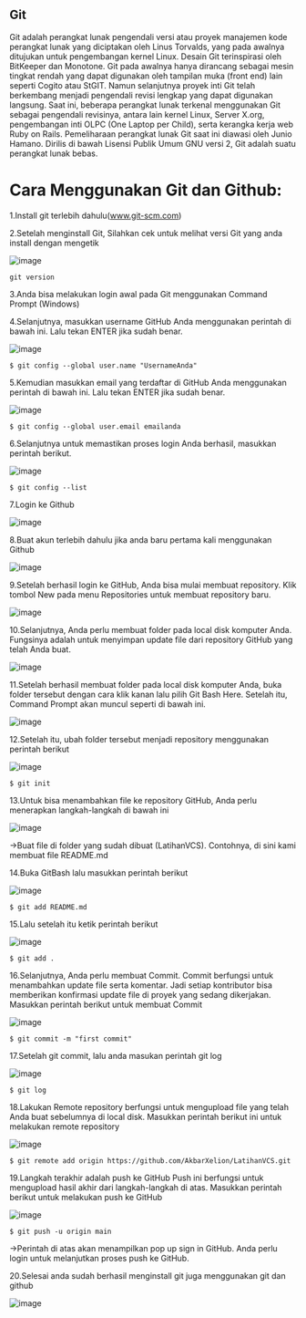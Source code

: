 <h2>Git</h2>
Git adalah perangkat lunak pengendali versi atau proyek manajemen kode perangkat lunak yang diciptakan oleh Linus Torvalds, yang pada awalnya ditujukan untuk pengembangan kernel Linux. Desain Git terinspirasi oleh BitKeeper dan Monotone. Git pada awalnya hanya dirancang sebagai mesin tingkat rendah yang dapat digunakan oleh tampilan muka (front end) lain seperti Cogito atau StGIT. Namun selanjutnya proyek inti Git telah berkembang menjadi pengendali revisi lengkap yang dapat digunakan langsung. Saat ini, beberapa perangkat lunak terkenal menggunakan Git sebagai pengendali revisinya, antara lain kernel Linux, Server X.org, pengembangan inti OLPC (One Laptop per Child), serta kerangka kerja web Ruby on Rails. Pemeliharaan perangkat lunak Git saat ini diawasi oleh Junio Hamano. Dirilis di bawah Lisensi Publik Umum GNU versi 2, Git adalah suatu perangkat lunak bebas. 

# Cara Menggunakan Git dan Github:

1.Install git terlebih dahulu(www.git-scm.com)

2.Setelah menginstall Git, Silahkan cek untuk melihat versi Git yang anda install dengan mengetik

![image](https://user-images.githubusercontent.com/108067634/215322900-f41617a6-304a-4864-b322-c64bf6645717.png)

    git version
  
3.Anda bisa melakukan login awal pada Git  menggunakan Command Prompt  (Windows)

4.Selanjutnya, masukkan username GitHub Anda menggunakan perintah di bawah ini. Lalu tekan ENTER jika sudah benar.

![image](https://user-images.githubusercontent.com/108067634/215322932-346f8915-f3fb-4d14-b6aa-8167707f3a79.png)

    $ git config --global user.name "UsernameAnda"
  
5.Kemudian masukkan email yang terdaftar di GitHub Anda menggunakan perintah di bawah  ini. Lalu tekan ENTER jika sudah benar.

![image](https://user-images.githubusercontent.com/108067634/215322940-5fe315ac-5fd2-4684-b710-fa1a768eaffb.png)
      
    $ git config --global user.email emailanda
  
6.Selanjutnya untuk memastikan proses login Anda berhasil, masukkan perintah berikut.

![image](https://user-images.githubusercontent.com/108067634/215322953-411de525-d8e5-4c25-a282-7abb55289702.png)
       
    $ git config --list
  
7.Login ke Github

![image](https://user-images.githubusercontent.com/108067634/215322969-af369109-ccf4-43f2-86ed-ee1c17ad71b8.png)
  
8.Buat akun terlebih dahulu jika anda baru pertama kali menggunakan Github

![image](https://user-images.githubusercontent.com/108067634/215322982-73005c76-94b8-453b-bc8f-786fef9be4bb.png)
  
9.Setelah berhasil login ke GitHub, Anda bisa mulai membuat repository. Klik tombol New pada menu Repositories untuk membuat repository baru.

![image](https://user-images.githubusercontent.com/108067634/215322996-aac22d1d-f83d-4116-a3e1-a9ac7eb0bdba.png)

10.Selanjutnya, Anda perlu membuat folder pada local disk komputer Anda. Fungsinya adalah untuk menyimpan update file dari repository GitHub yang telah Anda buat.

![image](https://user-images.githubusercontent.com/108067634/215323002-a703aa89-15d2-4909-b10b-44cd7bb888fa.png)
  
11.Setelah berhasil membuat folder pada local disk komputer Anda, buka folder tersebut dengan cara klik kanan lalu pilih Git Bash Here. Setelah itu, Command Prompt akan muncul seperti di bawah ini. 

![image](https://user-images.githubusercontent.com/108067634/215323014-e3aaa0f6-a8c5-492f-915c-dda31fbfe35e.png)
  
12.Setelah itu, ubah folder tersebut menjadi repository menggunakan perintah berikut

![image](https://user-images.githubusercontent.com/108067634/215323020-7d2e7eda-0ce2-47aa-b1d7-4b04b3fb3b3a.png)
       
    $ git init

13.Untuk bisa menambahkan file ke repository GitHub, Anda perlu menerapkan langkah-langkah di bawah ini

![image](https://user-images.githubusercontent.com/108067634/215323029-0ba99aff-6078-4131-9512-086119cdca68.png)
   
->Buat file di folder yang sudah dibuat (LatihanVCS). Contohnya, di sini kami membuat file README.md

14.Buka GitBash lalu masukkan perintah berikut

![image](https://user-images.githubusercontent.com/108067634/215323039-3db29e25-b9e3-4c23-8969-0fdc38f26d81.png)
      
    $ git add README.md
   
15.Lalu setelah itu ketik perintah berikut

![image](https://user-images.githubusercontent.com/108067634/215323047-ca0b8dd4-a210-4ee0-b60d-a185e3ec01b1.png)

    $ git add .
    
16.Selanjutnya, Anda perlu membuat Commit. Commit berfungsi untuk menambahkan update file serta komentar. Jadi setiap kontributor bisa memberikan konfirmasi update file di proyek yang sedang dikerjakan. Masukkan perintah berikut untuk membuat Commit

![image](https://user-images.githubusercontent.com/108067634/215323066-9aeaf6e5-efa6-4fa8-9085-51d914c57df5.png)
    
    $ git commit -m "first commit"
   
17.Setelah git commit, lalu anda masukan perintah git log

![image](https://user-images.githubusercontent.com/108067634/215323073-898ff74e-19db-41d3-bb93-8cbef6c88874.png)

        
    $ git log
     
18.Lakukan Remote repository berfungsi untuk mengupload file yang telah Anda buat sebelumnya di local disk. Masukkan perintah berikut ini untuk melakukan remote repository

![image](https://user-images.githubusercontent.com/108067634/215323088-efd8e551-6cd1-42e1-9156-84310121b77b.png)
        
    $ git remote add origin https://github.com/AkbarXelion/LatihanVCS.git
   
19.Langkah terakhir adalah push ke GitHub Push ini berfungsi untuk mengupload hasil akhir dari langkah-langkah di atas. Masukkan perintah berikut untuk melakukan push ke GitHub

![image](https://user-images.githubusercontent.com/108067634/215323094-9df2b651-9b14-4f94-94f1-4bffa88e88a4.png)
        
    $ git push -u origin main

->Perintah di atas akan menampilkan pop up sign in GitHub. Anda perlu login untuk melanjutkan proses push ke GitHub.
      
20.Selesai anda sudah berhasil menginstall git juga menggunakan git dan github

![image](https://user-images.githubusercontent.com/108067634/215323107-7e142916-92af-4709-8805-cda0bc85d7eb.png)
